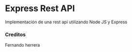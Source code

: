 # Express Rest API 
Implementación de una rest api utilizando Node JS y Express



### Creditos
Fernando herrera
